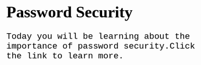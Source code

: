 <Password Security> 
<html>
<head>
<style>
h1 {
  color: black;
  font-family: verdana;
  font-size: 300%;

}
p  {
  font-family: courier;
  font-size: 160%;
}
</style>
</head>
<body>

<h1>Password Security</h1>
<p>Today you will be learning about the importance of password security.Click the link to learn more.</p>

</body>
</html>
<style>
p {
 color: black;
 }
 </style>
 <style>
 p {
 border: 4px
 border: black
   
 </style>
 
